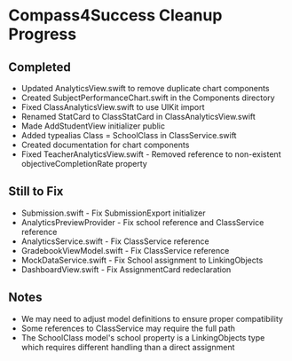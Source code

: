 # Compass4Success Cleanup Progress

## Completed
- Updated AnalyticsView.swift to remove duplicate chart components
- Created SubjectPerformanceChart.swift in the Components directory
- Fixed ClassAnalyticsView.swift to use UIKit import
- Renamed StatCard to ClassStatCard in ClassAnalyticsView.swift
- Made AddStudentView initializer public
- Added typealias Class = SchoolClass in ClassService.swift
- Created documentation for chart components
- Fixed TeacherAnalyticsView.swift - Removed reference to non-existent objectiveCompletionRate property

## Still to Fix
- Submission.swift - Fix SubmissionExport initializer
- AnalyticsPreviewProvider - Fix school reference and ClassService reference
- AnalyticsService.swift - Fix ClassService reference
- GradebookViewModel.swift - Fix ClassService reference 
- MockDataService.swift - Fix School assignment to LinkingObjects
- DashboardView.swift - Fix AssignmentCard redeclaration

## Notes
- We may need to adjust model definitions to ensure proper compatibility
- Some references to ClassService may require the full path
- The SchoolClass model's school property is a LinkingObjects type which requires different handling than a direct assignment
